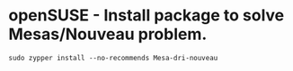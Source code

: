# openSUSE - Install package to solve Mesas/Nouveau problem.

```
sudo zypper install --no-recommends Mesa-dri-nouveau
```
